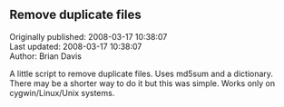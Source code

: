 ## Remove duplicate files  
Originally published: 2008-03-17 10:38:07  
Last updated: 2008-03-17 10:38:07  
Author: Brian Davis  
  
A little script to remove duplicate files. Uses md5sum and a dictionary. There may be a shorter way to do it but this was simple. Works only on cygwin/Linux/Unix systems.